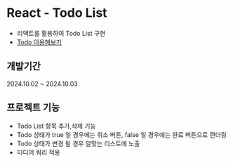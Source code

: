 # React - Todo List

- 리액트를 활용하여 Todo List 구현
- [Todo 이용해보기](https://woojin-todo-list.vercel.app/)

## 개발기간 

2024.10.02 ~ 2024.10.03

## 프로젝트 기능

- Todo List 항목 추가,삭제 기능
- Todo 상태가 true 일 경우에는 취소 버튼, false 일 경우에는 완료 버튼으로 랜더링
- Todo 상태가 변경 될 경우 알맞는 리스트에 노출
- 미디어 쿼리 적용
